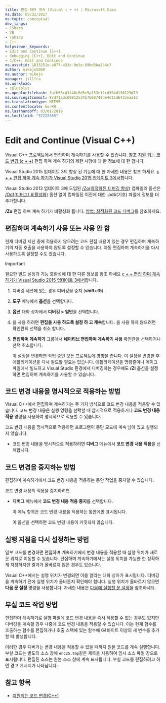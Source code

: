 ```yaml
---
title: 편집 하며 계속 (Visual c + +) | Microsoft Docs
ms.date: 05/31/2017
ms.topic: conceptual
dev_langs:
- CSharp
- VB
- FSharp
- C++
helpviewer_keywords:
- Edit and Continue [C++]
- debugging [C++], Edit and Continue
- C/C++, Edit and Continue
ms.assetid: 1815251e-a877-433e-9e5e-69bd9ba254c7
author: mikejo5000
ms.author: mikejo
manager: jillfra
ms.workload:
- cplusplus
ms.openlocfilehash: 3afb55c41f48c6d5e5a153c12cd364d130129d79
ms.sourcegitcommit: 87d7123c09812534b7b08743de4d11d6433eaa13
ms.translationtype: MTE95
ms.contentlocale: ko-KR
ms.lasthandoff: 03/01/2019
ms.locfileid: "57222365"
---
```

# <a name="edit-and-continue-visual-c"></a>Edit and Continue (Visual C++)
Visual C++ 프로젝트에서 편집하며 계속하기를 사용할 수 있습니다. 참조 [지원 되는 코드 변경 (c + +)](../debugger/supported-code-changes-cpp.md) 편집 하며 계속 하기의 제한 사항에 대 한 정보에 대 한 합니다.

Visual Studio 2015 업데이트 3의 향상 된 기능에 대 한 자세한 내용은 참조 하세요. [c + + 편집 하며 계속 하기가 Visual Studio 2015 업데이트 3에서](https://devblogs.microsoft.com/cppblog/c-edit-and-continue-in-visual-studio-2015-update-3/)합니다.

 Visual Studio 2013 업데이트 3에 도입된 [/Zo(최적화된 디버깅 향상)](/cpp/build/reference/zo-enhance-optimized-debugging) 컴파일러 옵션은 [/Od((디버그) 비활성화)](https://msdn.microsoft.com/library/aafb762y.aspx) 옵션 없이 컴파일된 이진에 대한 .pdb(기호) 파일에 정보를 더 추가합니다.

 **/Zo** 편집 하며 계속 하기가 비활성화 됩니다. [방법: 최적화된 코드 디버그](../debugger/how-to-debug-optimized-code.md)를 참조하세요.

##  <a name="BKMK_Enable_or_disable_automatic_invocation_of_Edit_and_Continue"></a> 편집하며 계속하기 사용 또는 사용 안 함
 현재 디버깅 세션 중에 적용하지 않으려는 코드 편집 내용이 있는 경우 편집하며 계속하기의 자동 호출을 사용하지 않도록 설정할 수 있습니다. 자동 편집하며 계속하기를 다시 사용하도록 설정할 수도 있습니다.

> [!IMPORTANT]
> 필요한 빌드 설정과 기능 호환성에 대 한 다른 정보를 참조 하세요 [c + + 편집 하며 계속 하기가 Visual Studio 2015 업데이트 3에서](https://devblogs.microsoft.com/cppblog/c-edit-and-continue-in-visual-studio-2015-update-3/)합니다.

1. 디버깅 세션에 있는 경우 디버깅을 중지 (**shift+f5**).

2. **도구** 메뉴에서 **옵션**을 선택합니다.

3. **옵션** 대화 상자에서 **디버깅 > 일반**을 선택합니다.

4. 을 사용 하려면 **편집을 사용 하도록 설정 하 고 계속**합니다. 을 사용 하지 않으려면 확인란의 선택을 취소 합니다.

5. **편집하며 계속하기** 그룹에서 **네이티브 편집하며 계속하기 사용** 확인란을 선택하거나 선택 취소합니다.

   이 설정을 변경하면 작업 중인 모든 프로젝트에 영향을 줍니다. 이 설정을 변경한 후 애플리케이션을 다시 빌드할 필요는 없습니다. 애플리케이션을 명령줄이나 메이크파일에서 빌드하고 Visual Studio 환경에서 디버깅하는 경우에도 **/ZI** 옵션을 설정하면 편집하며 계속하기를 사용할 수 있습니다.

##  <a name="BKMK_How_to_apply_code_changes_explicitly"></a> 코드 변경 내용을 명시적으로 적용하는 방법
 Visual C++에서 편집하며 계속하기는 두 가지 방식으로 코드 변경 내용을 적용할 수 있습니다. 코드 변경 내용은 실행 명령을 선택할 때 암시적으로 적용하거나 **코드 변경 내용 적용** 명령을 사용하여 명시적으로 적용할 수 있습니다.

 코드 변경 내용을 명시적으로 적용하면 프로그램이 중단 모드에 계속 남아 있고 실행되지 않습니다.

-   코드 변경 내용을 명시적으로 적용하려면 **디버그** 메뉴에서 **코드 변경 내용 적용**을 선택합니다.

##  <a name="BKMK_How_to_stop_code_changes"></a> 코드 변경을 중지하는 방법
 편집하며 계속하기에서 코드 변경 내용을 적용하는 동안 작업을 중지할 수 있습니다.

 코드 변경 내용의 적용을 중지하려면

- **디버그** 메뉴에서 **코드 변경 내용 적용 중지**를 선택합니다.

  이 메뉴 항목은 코드 변경 내용을 적용하는 동안에만 표시됩니다.

  이 옵션을 선택하면 코드 변경 내용이 커밋되지 않습니다.

##  <a name="BKMK_How_to_reset_the_point_of_execution"></a> 실행 지점을 다시 설정하는 방법
 일부 코드를 변경하면 편집하며 계속하기에서 변경 내용을 적용할 때 실행 위치가 새로운 위치로 이동할 수 있습니다. 편집하며 계속하기에서는 실행 위치를 가능한 한 정확하게 지정하지만 결과가 올바르지 않은 경우도 있습니다.

 Visual C++에서는 실행 위치가 변경되면 이를 알리는 대화 상자가 표시됩니다. 디버깅을 계속하기 전에 실행 위치가 올바른지 확인해야 합니다. 실행 위치가 올바르지 않으면 **다음 문 설정** 명령을 사용합니다. 자세한 내용은 [다음에 실행할 문 설정](https://msdn.microsoft.com/library/y740d9d3.aspx#BKMK_Set_the_next_statement_to_execute)을 참조하세요.

##  <a name="BKMK_How_to_work_with_stale_code"></a> 부실 코드 작업 방법
 편집하며 계속하기로 실행 파일에 코드 변경 내용을 즉시 적용할 수 없는 경우도 있지만 디버깅을 계속할 경우 나중에 코드 변경 내용을 적용할 수 있습니다. 이는 현재 함수를 호출하는 함수를 편집하거나 호출 스택에 있는 함수에 64바이트 이상의 새 변수를 추가할 때 발생합니다.

 이러한 경우 디버거는 변경 내용을 적용할 수 있을 때까지 원본 코드를 계속 실행합니다. 부실 코드는 별도의 소스 창에 `enc25.tmp`같은 제목을 사용하여 임시 소스 파일 창으로 표시됩니다. 편집된 소스는 원본 소스 창에 계속 표시됩니다. 부실 코드를 편집하려고 하면 경고 메시지가 나타납니다.

## <a name="see-also"></a>참고 항목
- [지원되는 코드 변경(C++)](../debugger/supported-code-changes-cpp.md)